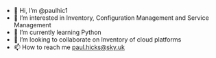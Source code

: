 - 👋 Hi, I’m @paulhic1
- 👀 I’m interested in Inventory, Configuration Management and Service Management
- 🌱 I’m currently learning Python
- 💞️ I’m looking to collaborate on Inventory of cloud platforms
- 📫 How to reach me paul.hicks@sky.uk

<!---
paulhic1/paulhic1 is a ✨ special ✨ repository because its `README.md` (this file) appears on your GitHub profile.
You can click the Preview link to take a look at your changes.
--->
